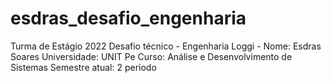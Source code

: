 # esdras_desafio_engenharia
Turma de Estágio 2022 Desafio técnico - Engenharia Loggi - Nome: Esdras Soares Universidade: UNIT Pe Curso: Análise e Desenvolvimento de Sistemas Semestre atual: 2 periodo
